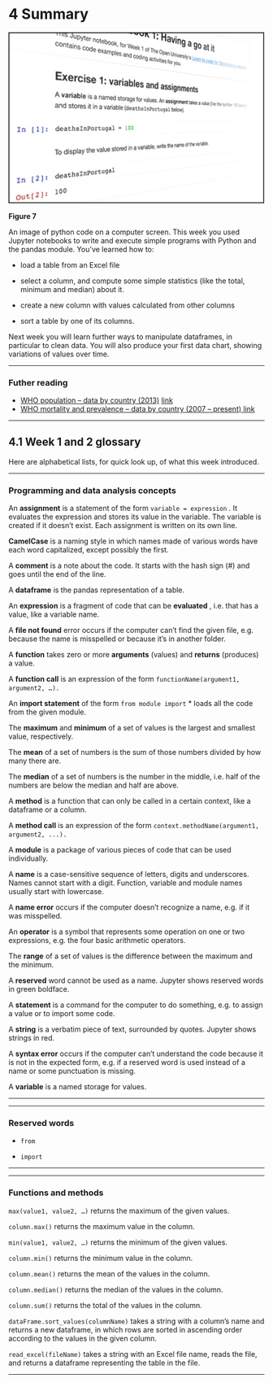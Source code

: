 # 4 Summary



![figure images/ou_futurelearn_learn_to_code_fig_1076_3d.jpg](images/ou_futurelearn_learn_to_code_fig_1076_3d.jpg)


__Figure 7__

An image of python code on a computer screen.
This week you used Jupyter notebooks to write and execute simple programs with Python and the pandas module. You've learned how to:

* load a table from an Excel file

* select a column, and compute some simple statistics (like the total, minimum and median) about it. 

* create a new column with values calculated from other columns

* sort a table by one of its columns.

Next week you will learn further ways to manipulate dataframes, in particular to clean data. You will also produce your first data chart, showing variations of values over time.


---



### Futher reading
* [WHO population – data by country (2013)](http://apps.who.int/gho/data/node.main.POP107?lang=en) [link]()
* [ WHO mortality and prevalence – data by country (2007 – present) ](http://apps.who.int/gho/data/node.country) [link]()


---



## 4.1 Week 1 and 2 glossary


Here are alphabetical lists, for quick look up, of what this week introduced.


---



### Programming and data analysis concepts

An __assignment__ is a statement of the form ``variable = expression`` . It evaluates the expression and stores its value in the variable. The variable is created if it doesn’t exist. Each assignment is written on its own line.

__CamelCase__ is a naming style in which names made of various words have each word capitalized, except possibly the first.

A __comment__ is a note about the code. It starts with the hash sign (#) and goes until the end of the line.

A __dataframe__ is the pandas representation of a table.

An __expression__ is a fragment of code that can be __evaluated__ , i.e. that has a value, like a variable name.

A __file not found__ error occurs if the computer can’t find the given file, e.g. because the name is misspelled or because it’s in another folder.

A __function__ takes zero or more __arguments__ (values) and __returns__ (produces) a value.

A __function call__ is an expression of the form ``functionName(argument1, argument2, …).``

An __import statement__ of the form ``from module import`` * loads all the code from the given module.

The __maximum__ and __minimum__ of a set of values is the largest and smallest value, respectively.

The __mean__ of a set of numbers is the sum of those numbers divided by how many there are.

The __median__ of a set of numbers is the number in the middle, i.e. half of the numbers are below the median and half are above.

A __method__ is a function that can only be called in a certain context, like a dataframe or a column.

A __method call__ is an expression of the form ``context.methodName(argument1, argument2, ...).``

A __module__ is a package of various pieces of code that can be used individually.

A __name__ is a case-sensitive sequence of letters, digits and underscores. Names cannot start with a digit. Function, variable and module names usually start with lowercase.

A __name error__ occurs if the computer doesn’t recognize a name, e.g. if it was misspelled.

An __operator__ is a symbol that represents some operation on one or two expressions, e.g. the four basic arithmetic operators.

The __range__ of a set of values is the difference between the maximum and the minimum.

A __reserved__ word cannot be used as a name. Jupyter shows reserved words in green boldface.

A __statement__ is a command for the computer to do something, e.g. to assign a value or to import some code.

A __string__ is a verbatim piece of text, surrounded by quotes. Jupyter shows strings in red.

A __syntax error__ occurs if the computer can’t understand the code because it is not in the expected form, e.g. if a reserved word is used instead of a name or some punctuation is missing.

A __variable__ is a named storage for values.


---



---



### Reserved words

* ``from``

* ``import``


---



---



### Functions and methods

``max(value1, value2, …)`` returns the maximum of the given values.

``column.max()`` returns the maximum value in the column.

``min(value1, value2, …)`` returns the minimum of the given values.

``column.min()`` returns the minimum value in the column.

``column.mean()`` returns the mean of the values in the column.

``column.median()`` returns the median of the values in the column.

``column.sum()`` returns the total of the values in the column.

``dataFrame.sort_values(columnName)`` takes a string with a column’s name and returns a new dataframe, in which rows are sorted in ascending order according to the values in the given column.

``read_excel(fileName)`` takes a string with an Excel file name, reads the file, and returns a dataframe representing the table in the file.


---


